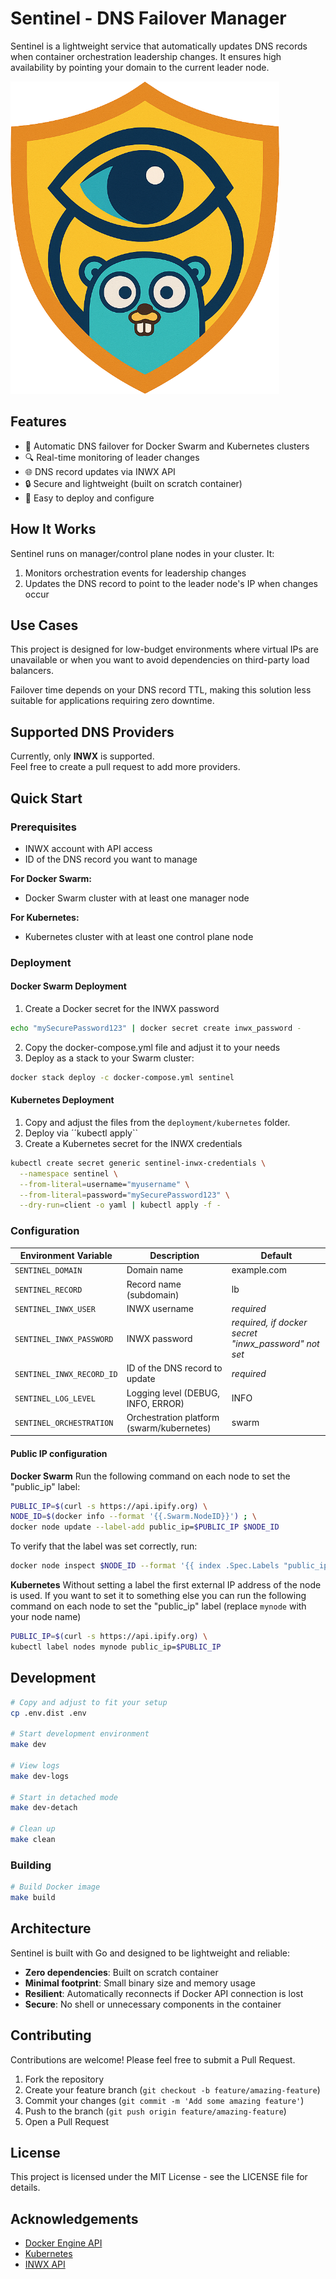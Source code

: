 # Sentinel - DNS Failover Manager

Sentinel is a lightweight service that automatically updates DNS records when container orchestration leadership changes. 
It ensures high availability by pointing your domain to the current leader node.

![Sentinel Logo](./images/logo.png)

## Features

- 🔄 Automatic DNS failover for Docker Swarm and Kubernetes clusters
- 🔍 Real-time monitoring of leader changes
- 🌐 DNS record updates via INWX API
- 🔒 Secure and lightweight (built on scratch container)
- 🚀 Easy to deploy and configure

## How It Works

Sentinel runs on manager/control plane nodes in your cluster. It:

1. Monitors orchestration events for leadership changes
2. Updates the DNS record to point to the leader node's IP when changes occur

## Use Cases

This project is designed for low-budget environments where virtual IPs are unavailable or when you want to avoid dependencies on third-party load balancers.

Failover time depends on your DNS record TTL, making this solution less suitable for applications requiring zero downtime.

## Supported DNS Providers

Currently, only **INWX** is supported.  
Feel free to create a pull request to add more providers.

## Quick Start

### Prerequisites

- INWX account with API access
- ID of the DNS record you want to manage


**For Docker Swarm:**
- Docker Swarm cluster with at least one manager node

**For Kubernetes:**
- Kubernetes cluster with at least one control plane node

### Deployment

#### Docker Swarm Deployment

1. Create a Docker secret for the INWX password
```bash
echo "mySecurePassword123" | docker secret create inwx_password -
```
2. Copy the docker-compose.yml file and adjust it to your needs
3. Deploy as a stack to your Swarm cluster:

```bash
docker stack deploy -c docker-compose.yml sentinel
```

#### Kubernetes Deployment
1. Copy and adjust the files from the ``deployment/kubernetes`` folder.
2. Deploy via ´´kubectl apply``
3. Create a Kubernetes secret for the INWX credentials
```bash
kubectl create secret generic sentinel-inwx-credentials \
  --namespace sentinel \
  --from-literal=username="myusername" \
  --from-literal=password="mySecurePassword123" \
  --dry-run=client -o yaml | kubectl apply -f -
```

### Configuration

| Environment Variable      | Description                               | Default                                              |
|---------------------------|-------------------------------------------|------------------------------------------------------|
| `SENTINEL_DOMAIN`         | Domain name                               | example.com                                          |
| `SENTINEL_RECORD`         | Record name (subdomain)                   | lb                                                   |
| `SENTINEL_INWX_USER`      | INWX username                             | *required*                                           |
| `SENTINEL_INWX_PASSWORD`  | INWX password                             | *required, if docker secret "inwx_password" not set* |
| `SENTINEL_INWX_RECORD_ID` | ID of the DNS record to update            | *required*                                           |
| `SENTINEL_LOG_LEVEL`      | Logging level (DEBUG, INFO, ERROR)        | INFO                                                 |
| `SENTINEL_ORCHESTRATION`  | Orchestration platform (swarm/kubernetes) | swarm                                                |

#### Public IP configuration

**Docker Swarm**
Run the following command on each node to set the "public_ip" label:
```bash
PUBLIC_IP=$(curl -s https://api.ipify.org) \
NODE_ID=$(docker info --format '{{.Swarm.NodeID}}') ; \
docker node update --label-add public_ip=$PUBLIC_IP $NODE_ID
```
To verify that the label was set correctly, run:
```bash
docker node inspect $NODE_ID --format '{{ index .Spec.Labels "public_ip" }}'
```

**Kubernetes**
Without setting a label the first external IP address of the node is used.
If you want to set it to something else you can run the following command on each node to set the "public_ip" label (replace ``mynode`` with your node name)
```bash
PUBLIC_IP=$(curl -s https://api.ipify.org) \
kubectl label nodes mynode public_ip=$PUBLIC_IP
```

## Development

```bash
# Copy and adjust to fit your setup
cp .env.dist .env

# Start development environment
make dev

# View logs
make dev-logs

# Start in detached mode
make dev-detach

# Clean up
make clean
```

### Building

```bash
# Build Docker image
make build
```

## Architecture

Sentinel is built with Go and designed to be lightweight and reliable:

- **Zero dependencies**: Built on scratch container
- **Minimal footprint**: Small binary size and memory usage
- **Resilient**: Automatically reconnects if Docker API connection is lost
- **Secure**: No shell or unnecessary components in the container

## Contributing

Contributions are welcome! Please feel free to submit a Pull Request.

1. Fork the repository
2. Create your feature branch (`git checkout -b feature/amazing-feature`)
3. Commit your changes (`git commit -m 'Add some amazing feature'`)
4. Push to the branch (`git push origin feature/amazing-feature`)
5. Open a Pull Request

## License

This project is licensed under the MIT License - see the LICENSE file for details.

## Acknowledgements

- [Docker Engine API](https://docs.docker.com/engine/api/)
- [Kubernetes](https://kubernetes.io/)
- [INWX API](https://www.inwx.com/en/help/apidoc)